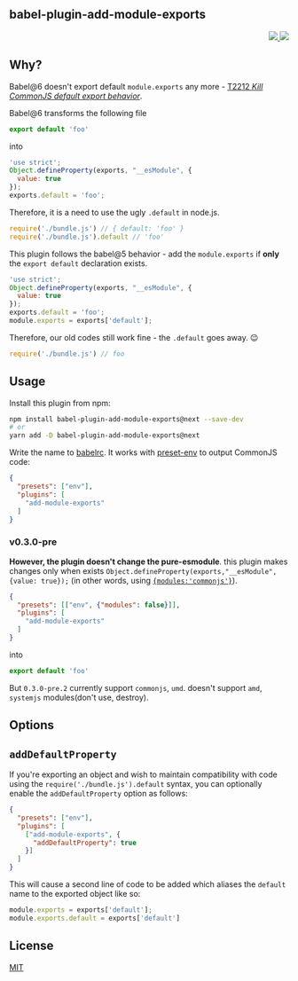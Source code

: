 babel-plugin-add-module-exports
---

<p align="right">
  <a href="https://npmjs.org/package/babel-plugin-add-module-exports">
    <img src="https://img.shields.io/npm/v/babel-plugin-add-module-exports.svg?style=flat-square">
  </a>
  <a href="https://travis-ci.org/59naga/babel-plugin-add-module-exports">
    <img src="http://img.shields.io/travis/59naga/babel-plugin-add-module-exports.svg?style=flat-square">
  </a>
</p>

Why?
---

Babel@6 doesn't export default `module.exports` any more - [T2212 *Kill CommonJS default export behavior*](https://phabricator.babeljs.io/T2212).

Babel@6 transforms the following file

```js
export default 'foo'
```

into

```js
'use strict';
Object.defineProperty(exports, "__esModule", {
  value: true
});
exports.default = 'foo';
```

Therefore, it is a need to use the ugly `.default` in node.js.

```js
require('./bundle.js') // { default: 'foo' }
require('./bundle.js').default // 'foo'
```

This plugin follows the babel@5 behavior - add the `module.exports` if **only** the `export default` declaration exists.

```js
'use strict';
Object.defineProperty(exports, "__esModule", {
  value: true
});
exports.default = 'foo';
module.exports = exports['default'];
```

Therefore, our old codes still work fine - the `.default` goes away. :wink:

```js
require('./bundle.js') // foo
```

Usage
---

Install this plugin from npm:

```bash
npm install babel-plugin-add-module-exports@next --save-dev
# or
yarn add -D babel-plugin-add-module-exports@next
```

Write the name to [babelrc](https://babeljs.io/docs/usage/babelrc/). It works with [preset-env](http://babeljs.io/docs/en/babel-preset-env/) to output CommonJS code:

```json
{
  "presets": ["env"],
  "plugins": [
    "add-module-exports"
  ]
}
```

### v0.3.0-pre

**However, the plugin doesn't change the pure-esmodule**.
this plugin makes changes only when exists `Object.defineProperty(exports,"__esModule", {value: true});` (in other words, using [`{modules:'commonjs'}`](https://babeljs.io/docs/en/babel-plugin-transform-es2015-modules-commonjs/)).

```json
{
  "presets": [["env", {"modules": false}]],
  "plugins": [
    "add-module-exports"
  ]
}
```

into

```js
export default 'foo'
```

But `0.3.0-pre.2` currently support `commonjs`, `umd`. doesn't support `amd`, `systemjs` modules(don't use, destroy).

Options
---

## `addDefaultProperty`

If you're exporting an object and wish to maintain compatibility with code using the `require('./bundle.js').default` syntax, you can optionally enable the `addDefaultProperty` option as follows:

```json
{
  "presets": ["env"],
  "plugins": [
    ["add-module-exports", {
      "addDefaultProperty": true
    }]
  ]
}
```
This will cause a second line of code to be added which aliases the `default` name to the exported object like so:
```js
module.exports = exports['default'];
module.exports.default = exports['default']
```

License
---
[MIT](http://59naga.mit-license.org/)
